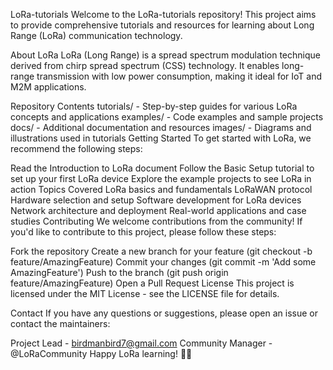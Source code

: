  LoRa-tutorials
Welcome to the LoRa-tutorials repository! This project aims to provide comprehensive tutorials and resources for learning about Long Range (LoRa) communication technology.

About LoRa
LoRa (Long Range) is a spread spectrum modulation technique derived from chirp spread spectrum (CSS) technology. It enables long-range transmission with low power consumption, making it ideal for IoT and M2M applications.

Repository Contents
tutorials/ - Step-by-step guides for various LoRa concepts and applications
examples/ - Code examples and sample projects
docs/ - Additional documentation and resources
images/ - Diagrams and illustrations used in tutorials
Getting Started
To get started with LoRa, we recommend the following steps:

Read the Introduction to LoRa document
Follow the Basic Setup tutorial to set up your first LoRa device
Explore the example projects to see LoRa in action
Topics Covered
LoRa basics and fundamentals
LoRaWAN protocol
Hardware selection and setup
Software development for LoRa devices
Network architecture and deployment
Real-world applications and case studies
Contributing
We welcome contributions from the community! If you'd like to contribute to this project, please follow these steps:

Fork the repository
Create a new branch for your feature (git checkout -b feature/AmazingFeature)
Commit your changes (git commit -m 'Add some AmazingFeature')
Push to the branch (git push origin feature/AmazingFeature)
Open a Pull Request
License
This project is licensed under the MIT License - see the LICENSE file for details.

Contact
If you have any questions or suggestions, please open an issue or contact the maintainers:

Project Lead - birdmanbird7@gmail.com
Community Manager - @LoRaCommunity
Happy LoRa learning! 📡🌐

